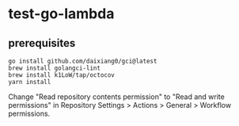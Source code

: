 # test-go-lambda

## prerequisites

```
go install github.com/daixiang0/gci@latest
brew install golangci-lint
brew install k1LoW/tap/octocov
yarn install
```

Change "Read repository contents permission" to "Read and write permissions" in Repository Settings > Actions > General > Workflow permissions.
